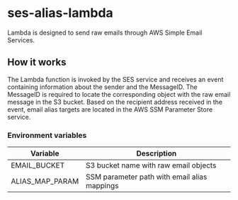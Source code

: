 # ses-alias-lambda
Lambda is designed to send raw emails through AWS Simple Email Services.

## How it works
The Lambda function is invoked by the SES service and receives an event containing information about the sender and the MessageID. The MessageID is required to locate the corresponding object with the raw email message in the S3 bucket. Based on the recipient address received in the event, email alias targets are located in the AWS SSM Parameter Store service.

### Environment variables

| Variable | Description |
| ---------| ------------|
| EMAIL_BUCKET | S3 bucket name with raw email objects |
| ALIAS_MAP_PARAM | SSM parameter path with email alias mappings |

